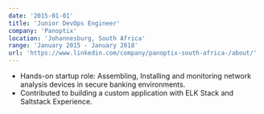 ```yaml
---
date: '2015-01-01'
title: 'Junior DevOps Engineer'
company: 'Panoptix'
location: 'Johannesburg, South Africa'
range: 'January 2015 - January 2018'
url: 'https://www.linkedin.com/company/panoptix-south-africa-/about/'
---
```


- Hands-on startup role: Assembling, Installing and monitoring network analysis devices in secure banking environments.
- Contributed to building a custom application with ELK Stack and Saltstack Experience.
